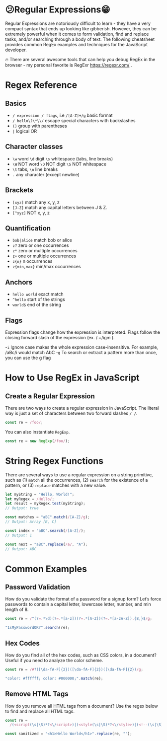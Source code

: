 # 😕Regular Expressions😁

Regular Expressions are notoriously difficult to learn - they have a very compact syntax that ends up looking like gibberish. However, they can be extremely powerful when it comes to form validation, find and replace tasks, and/or searching through a body of text. The following cheatsheet provides common RegEx examples and techniques for the JavaScript developer.

🔥 There are several awesome tools that can help you debug RegEx in the browser - my personal favorite is RegExr https://regexr.com/ .

# Regex Reference

## Basics

- `/ expression / flags`, i.e `/[A-Z]+/g` basic format
- `/ hello\?\*\\/` escape special characters with backslashes
- `()` group with parentheses
- `|` logical OR

## Character classes

- `\w` word `\d` digit `\s` whitespace (tabs, line breaks)
- `\W` NOT word `\D` NOT digit `\S` NOT whitespace
- `\t` tabs, `\n` line breaks
- `.` any character (except newline)

## Brackets

- `[xyz]` match any x, y, z
- `[J-Z]` match any capital letters between J & Z.
- `[^xyz]` NOT x, y, z

## Quantification

- `bob|alice` match bob or alice
- `z?` zero or one occurrences
- `z*` zero or multiple occurrences
- `z+` one or multiple occurrences
- `z{n}` n occurrences
- `z{min,max}` min/max occurrences

## Anchors

- `hello world` exact match
- `^hello` start of the strings
- `world$` end of the string

## Flags

Expression flags change how the expression is interpreted. Flags follow the closing forward slash of the expression (ex. /.+/igm ).

-`i` Ignore case makes the whole expression case-insensitive. For example, /aBc/i would match AbC -`g` To search or extract a pattern more than once, you can use the g flag

# How to Use RegEx in JavaScript

## Create a Regular Expression

There are two ways to create a regular expression in JavaScript. The literal way is just a set of characters between two forward slashes `/ /`.

```js
const re = /foo/;
```

You can also instantiate `RegExp`.

```js
const re = new RegExp(/foo/);
```

# String Regex Functions

There are several ways to use a regular expression on a string primitive, such as (1) `match` all the occurrences, (2) `search` for the existence of a pattern, or (3) `replace` matches with a new value.

```js
let myString = "Hello, World!";
let myRegex = /Hello/;
let result = myRegex.test(myString);
// Output: true

const matches = "aBC".match(/[A-Z]/g);
// Output: Array [B, C]

const index = "aBC".search(/[A-Z]/);
// Output: 1

const next = "aBC".replace(/a/, "A");
// Output: ABC
```

# Common Examples

## Password Validation

How do you validate the format of a password for a signup form? Let’s force passwords to contain a capital letter, lowercase letter, number, and min length of 8.

```js
const re = /^(?=.*\d)(?=.*[a-z])(?=.*[A-Z])(?=.*[a-zA-Z]).{8,}$/g;

"1sMyPasswordOK?".search(re);
```

## Hex Codes

How do you find all of the hex codes, such as CSS colors, in a document? Useful if you need to analyze the color scheme.

```js
const re = /#?([\da-fA-F]{2})([\da-fA-F]{2})([\da-fA-F]{2})/g;

"color: #ffffff; color: #000000;".match(re);
```

## Remove HTML Tags

How do you remove all HTML tags from a document? Use the regex below to find and replace all HTML tags.

```js
const re =
  /(<script(\s|\S)*?<\/script>)|(<style(\s|\S)*?<\/style>)|(<!--(\s|\S)*?-->)|(<\/?(\s|\S)*?>)/g;

const sanitized = "<h1>Hello World</h1>".replace(re, "");
```
